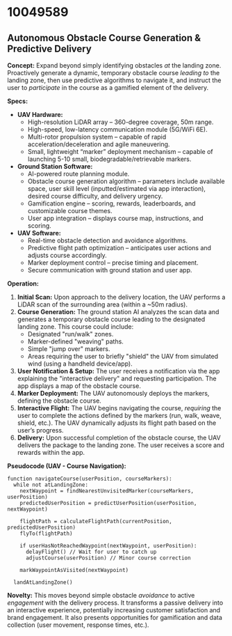 # 10049589

## Autonomous Obstacle Course Generation & Predictive Delivery

**Concept:** Expand beyond simply identifying obstacles *at* the landing zone. Proactively generate a dynamic, temporary obstacle course *leading to* the landing zone, then use predictive algorithms to navigate it, and instruct the user to *participate* in the course as a gamified element of the delivery.

**Specs:**

*   **UAV Hardware:**
    *   High-resolution LiDAR array – 360-degree coverage, 50m range.
    *   High-speed, low-latency communication module (5G/WiFi 6E).
    *   Multi-rotor propulsion system – capable of rapid acceleration/deceleration and agile maneuvering.
    *   Small, lightweight “marker” deployment mechanism – capable of launching 5-10 small, biodegradable/retrievable markers.
*   **Ground Station Software:**
    *   AI-powered route planning module.
    *   Obstacle course generation algorithm – parameters include available space, user skill level (inputted/estimated via app interaction), desired course difficulty, and delivery urgency.
    *   Gamification engine – scoring, rewards, leaderboards, and customizable course themes.
    *   User app integration – displays course map, instructions, and scoring.
*   **UAV Software:**
    *   Real-time obstacle detection and avoidance algorithms.
    *   Predictive flight path optimization – anticipates user actions and adjusts course accordingly.
    *   Marker deployment control – precise timing and placement.
    *   Secure communication with ground station and user app.

**Operation:**

1.  **Initial Scan:** Upon approach to the delivery location, the UAV performs a LiDAR scan of the surrounding area (within a ~50m radius).
2.  **Course Generation:** The ground station AI analyzes the scan data and generates a temporary obstacle course leading to the designated landing zone.  This course could include:
    *   Designated "run/walk" zones.
    *   Marker-defined "weaving" paths.
    *   Simple "jump over" markers.
    *   Areas requiring the user to briefly "shield" the UAV from simulated wind (using a handheld device/app).
3.  **User Notification & Setup:** The user receives a notification via the app explaining the "interactive delivery" and requesting participation.  The app displays a map of the obstacle course.
4.  **Marker Deployment:** The UAV autonomously deploys the markers, defining the obstacle course.
5.  **Interactive Flight:** The UAV begins navigating the course, *requiring* the user to complete the actions defined by the markers (run, walk, weave, shield, etc.). The UAV dynamically adjusts its flight path based on the user’s progress.
6.  **Delivery:** Upon successful completion of the obstacle course, the UAV delivers the package to the landing zone.  The user receives a score and rewards within the app.

**Pseudocode (UAV - Course Navigation):**

```
function navigateCourse(userPosition, courseMarkers):
  while not atLandingZone:
    nextWaypoint = findNearestUnvisitedMarker(courseMarkers, userPosition)
    predictedUserPosition = predictUserPosition(userPosition, nextWaypoint)

    flightPath = calculateFlightPath(currentPosition, predictedUserPosition)
    flyTo(flightPath)

    if userHasNotReachedWaypoint(nextWaypoint, userPosition):
      delayFlight() // Wait for user to catch up
      adjustCourse(userPosition) // Minor course correction

    markWaypointAsVisited(nextWaypoint)

  landAtLandingZone()
```

**Novelty:** This moves beyond simple obstacle *avoidance* to active *engagement* with the delivery process. It transforms a passive delivery into an interactive experience, potentially increasing customer satisfaction and brand engagement. It also presents opportunities for gamification and data collection (user movement, response times, etc.).